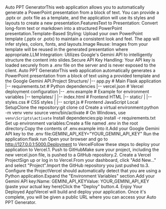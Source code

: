 Auto PPT GeneratorThis web application allows you to automatically generate a PowerPoint presentation from a block of text. You can provide a .pptx or .potx file as a template, and the application will use its styles and layouts to create a new presentation.FeaturesText to Presentation: Convert long-form text or markdown into a structured PowerPoint presentation.Template-Based Styling: Upload your own PowerPoint template (.pptx or .potx) to maintain a consistent look and feel. The app will infer styles, colors, fonts, and layouts.Image Reuse: Images from your template will be reused in the generated presentation where appropriate.LLM Integration: Utilizes Google's Gemini API to intelligently structure the content into slides.Secure API Key Handling: Your API key is loaded securely from a .env file on the server and is never exposed to the client.
Auto PPT GeneratorThis web application automatically generates a PowerPoint presentation from a block of text using a provided template and the Google Gemini API.Project Structure/
|-- app.py                  # Main Flask application
|-- requirements.txt        # Python dependencies
|-- vercel.json             # Vercel deployment configuration
|-- .env.example            # Example for environment variables
|-- templates/
|   |-- index.html          # Frontend HTML
|-- static/
|   |-- styles.css          # CSS styles
|   |-- script.js           # Frontend JavaScript
Local SetupClone the repository:git clone <your-repo-url>
cd <your-repo-name>
Create a virtual environment:python -m venv venv
source venv/bin/activate  # On Windows, use `venv\Scripts\activate`
Install dependencies:pip install -r requirements.txt
Set up environment variables:Create a file named .env in the root directory.Copy the contents of .env.example into it.Add your Google Gemini API key to the .env file:GEMINI_API_KEY="YOUR_GEMINI_API_KEY"
Run the application:flask run
Open your browser and go to http://127.0.0.1:5000.Deployment to VercelFollow these steps to deploy your application to Vercel.1. Push to GitHubMake sure your project, including the new vercel.json file, is pushed to a GitHub repository.2. Create a Vercel ProjectSign up or log in to Vercel.From your dashboard, click "Add New..." and select "Project".Import the GitHub repository you just pushed to.3. Configure the ProjectVercel should automatically detect that you are using a Python application.Expand the "Environment Variables" section.Add your Gemini API key:Name: GEMINI_API_KEYValue: YOUR_GEMINI_API_KEY (paste your actual key here)Click the "Deploy" button.4. Enjoy Your Deployed App!Vercel will build and deploy your application. Once it's complete, you will be given a public URL where you can access your Auto PPT Generator.